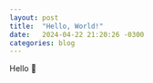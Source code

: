 ```yaml
---
layout: post
title:  "Hello, World!"
date:   2024-04-22 21:20:26 -0300
categories: blog
---
```

Hello 👋
